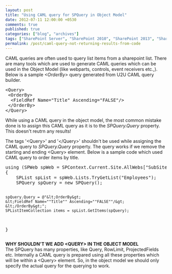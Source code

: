 ```yaml
---
layout: post
title: "Using CAML query for SPQuery in Object Model"
date: 2012-07-11 12:00:00 +0530
comments: true
published: true
categories: ["blog", "archives"]
tags: ["SharePoint Server", "SharePoint 2010", "SharePoint 2013", "SharePoint 2016"]
permalink: /post/caml-query-not-returning-results-from-code
---
```

<!-- more -->
<p>CAML queries are often used to query list items from a sharepoint list. There are many tools which are used to generate CAML queries which can be used in the Object Model (like webparts, controls, event receivers etc.,). Below is a sample <em>&lt;OrderBy&gt;</em> query generated from U2U CAML query builder.</p>
<pre class="brush:xml;auto-links:false;toolbar:false" contenteditable="false">&lt;Query&gt;
 &lt;OrderBy&gt;
  &lt;FieldRef Name="Title" Ascending="FALSE"/&gt;
 &lt;/OrderBy&gt;
&lt;/Query&gt;</pre>
<p>While using a CAML query in the object model, the most common mistake done is to assign this CAML query as it is to the <em>SPQuery.Query</em> property. This doesn't reutrn any results! </p>
<p>The tags '&lt;Query&gt;' and '&lt;/Query&gt;' shouldn't be used while assigning the CAML query to <em>SPQuery.Query</em> property. The query works if we remove the starting and ending &lt;Query&gt; element. Below is a sample code which used CAML query to order items by title.</p>
<pre class="brush:csharp;auto-links:false;toolbar:false" contenteditable="false">using (SPWeb spWeb = SPContext.Current.Site.AllWebs["SubSite"])
{
    SPList spList = spWeb.Lists.TryGetList("Employees");
    SPQuery spQuery = new SPQuery();

    spQuery.Query = @"&lt;OrderBy&gt;
    &lt;FieldRef Name=""Title"" Ascending=""FALSE""/&gt;
    &lt;/OrderBy&gt;";
    SPListItemCollection items = spList.GetItems(spQuery);
}</pre>
<p><strong>WHY SHOULDN'T WE ADD &lt;QUERY&gt; IN THE OBJECT MODEL</strong><br /> The SPQuery has many properties, like Query, RowLimit, ProjectedFields etc. Internally a CAML query is prepared using all these properties which will be within a &lt;Query&gt; element. So, in the object model we should only specify the actual query for the querying to work.</p>
